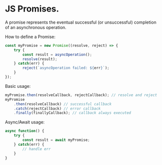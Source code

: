 # JS Promises.

A promise represents the eventual successful (or unsuccessful) completion of an asynchronous operation.

How to define a Promise:

```js
const myPromise = new Promise((resolve, reject) => {
    try {
        const result = asyncOperation();
        resolve(result);
    } catch(err) {
        reject(`asyncOperation failed: ${err}`);
    }
});
```

Basic usage:

```js
myPromise.then(resolveCallback, rejectCallback); // resolve and reject callback
myPromise
    .then(resolveCallback) // successful callback
    .catch(rejectCallback) // error callback
    .finally(finallyCallback); // callback always executed
```

Async/Await usage:

```js
async function() {
    try {
        const result = await myPromise;
    } catch(err) {
        // handle err
    }
}
```
